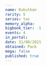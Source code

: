 ```yaml
---
name: Kukulkan
rarity: 5
series: tas
memory_alpha:
bigbook_tier: -1
events: 4
in_portal:
date: 31/08/2021
obtained: Pack
mega: false
published: true
---
```



